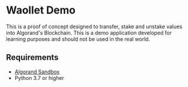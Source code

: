 # Waollet Demo

This is a proof of concept designed to transfer, stake and unstake values into 
Algorand's Blockchain. This is a demo application developed for learning 
purposes and should not be used in the real world.

## Requirements

- [Algorand Sandbox](https://github.com/algorand/sandbox)
- Python 3.7 or higher